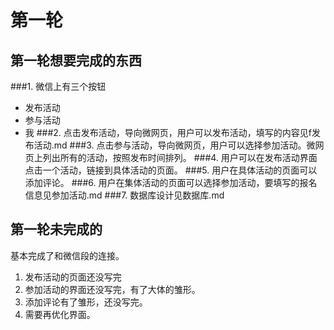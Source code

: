 # 第一轮
## 第一轮想要完成的东西
###1. 微信上有三个按钮
- 发布活动
- 参与活动
- 我
###2. 点击发布活动，导向微网页，用户可以发布活动，填写的内容见f发布活动.md
###3. 点击参与活动，导向微网页，用户可以选择参加活动。微网页上列出所有的活动，按照发布时间排列。
###4. 用户可以在发布活动界面点击一个活动，链接到具体活动的页面。
###5. 用户在具体活动的页面可以添加评论。
###6. 用户在集体活动的页面可以选择参加活动，要填写的报名信息见参加活动.md
###7. 数据库设计见数据库.md

## 第一轮未完成的
基本完成了和微信段的连接。
1. 发布活动的页面还没写完
2. 参加活动的界面还没写完，有了大体的雏形。
3. 添加评论有了雏形，还没写完。
4. 需要再优化界面。
